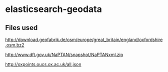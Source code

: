 elasticsearch-geodata
=====================

Files used
----------

http://download.geofabrik.de/osm/europe/great_britain/england/oxfordshire.osm.bz2

http://www.dft.gov.uk/NaPTAN/snapshot/NaPTANxml.zip

http://oxpoints.oucs.ox.ac.uk/all.json

